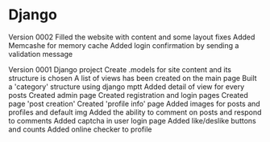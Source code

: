 # Django
Version 0002
 Filled the website with content and some layout fixes 
 Added Memcashe for memory cache 
 Added login confirmation by sending a validation message


Version 0001
Django project
Create .models for site content and its structure is chosen 
A list of views has been created on the main page 
Built a 'category' structure using django mptt
Added detail of view for every posts 
Created admin page 
Created registration and login pages 
Created page 'post creation'
Created 'profile info' page 
Added images for posts and profiles and default img 
Added the ability to comment on posts and respond to comments 
Added captcha in user login page 
Added like/deslike buttons and counts
Added online checker to profile


